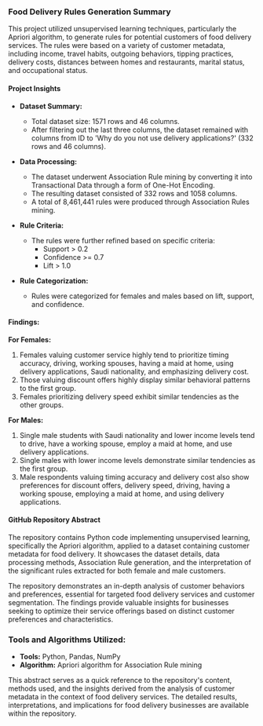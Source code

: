 ### Food Delivery Rules Generation Summary

This project utilized unsupervised learning techniques, particularly the Apriori algorithm, to generate rules for potential customers of food delivery services. The rules were based on a variety of customer metadata, including income, travel habits, outgoing behaviors, tipping practices, delivery costs, distances between homes and restaurants, marital status, and occupational status.

#### Project Insights

- **Dataset Summary:**
  - Total dataset size: 1571 rows and 46 columns.
  - After filtering out the last three columns, the dataset remained with columns from ID to 'Why do you not use delivery applications?' (332 rows and 46 columns).

- **Data Processing:**
  - The dataset underwent Association Rule mining by converting it into Transactional Data through a form of One-Hot Encoding.
  - The resulting dataset consisted of 332 rows and 1058 columns.
  - A total of 8,461,441 rules were produced through Association Rules mining.

- **Rule Criteria:**
  - The rules were further refined based on specific criteria:
    - Support > 0.2
    - Confidence >= 0.7
    - Lift > 1.0

- **Rule Categorization:**
  - Rules were categorized for females and males based on lift, support, and confidence.

#### Findings:

**For Females:**
1. Females valuing customer service highly tend to prioritize timing accuracy, driving, working spouses, having a maid at home, using delivery applications, Saudi nationality, and emphasizing delivery cost.
2. Those valuing discount offers highly display similar behavioral patterns to the first group.
3. Females prioritizing delivery speed exhibit similar tendencies as the other groups.

**For Males:**
1. Single male students with Saudi nationality and lower income levels tend to drive, have a working spouse, employ a maid at home, and use delivery applications.
2. Single males with lower income levels demonstrate similar tendencies as the first group.
3. Male respondents valuing timing accuracy and delivery cost also show preferences for discount offers, delivery speed, driving, having a working spouse, employing a maid at home, and using delivery applications.

#### GitHub Repository Abstract

The repository contains Python code implementing unsupervised learning, specifically the Apriori algorithm, applied to a dataset containing customer metadata for food delivery. It showcases the dataset details, data processing methods, Association Rule generation, and the interpretation of the significant rules extracted for both female and male customers.

The repository demonstrates an in-depth analysis of customer behaviors and preferences, essential for targeted food delivery services and customer segmentation. The findings provide valuable insights for businesses seeking to optimize their service offerings based on distinct customer preferences and characteristics.

### Tools and Algorithms Utilized:
- **Tools:** Python, Pandas, NumPy
- **Algorithm:** Apriori algorithm for Association Rule mining

This abstract serves as a quick reference to the repository's content, methods used, and the insights derived from the analysis of customer metadata in the context of food delivery services. The detailed results, interpretations, and implications for food delivery businesses are available within the repository.
